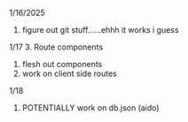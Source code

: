 1/16/2025
 1. figure out git stuff......ehhh it works i guess 
 <!-- 2. make components -->
 <!-- 3. bare bones  -->

 1/17
 3. Route components
 1. flesh out components
 2. work on client side routes

 1/18
 1. POTENTIALLY work on db.json (aido)